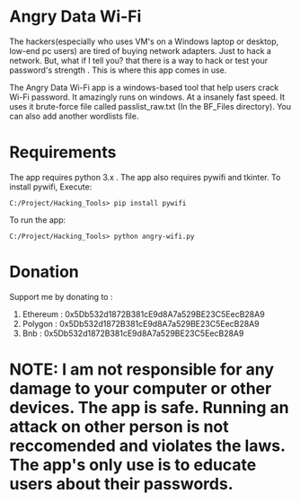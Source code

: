 # Angry Data Wi-Fi

The hackers(especially who uses VM's on a Windows laptop or desktop, low-end pc users) are tired of buying network adapters.
Just to hack a network. But, what if I tell you? that there is a way to hack or test your password's strength . This is where this app comes in use.

The Angry Data Wi-Fi app is a windows-based tool that help users crack Wi-Fi password. It amazingly runs on windows. At a insanely fast speed. 
It uses it brute-force file called passlist_raw.txt (In the BF_Files directory). You can also add another wordlists file. 


# Requirements
The app requires python 3.x . The app also requires pywifi and tkinter.
To install pywifi, Execute:
```
C:/Project/Hacking_Tools> pip install pywifi

```

To run the app: 

```
C:/Project/Hacking_Tools> python angry-wifi.py

```

# Donation

Support me by donating to :

  1. Ethereum : 0x5Db532d1872B381cE9d8A7a529BE23C5EecB28A9
  2. Polygon : 0x5Db532d1872B381cE9d8A7a529BE23C5EecB28A9
  3. Bnb     : 0x5Db532d1872B381cE9d8A7a529BE23C5EecB28A9

# NOTE: I am not responsible for any damage to your computer or other devices. The app is safe. Running an attack on other person is not reccomended and violates the laws. The app's only use is to educate users about their passwords.